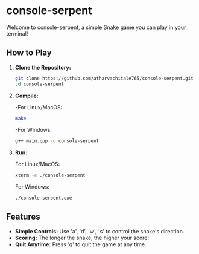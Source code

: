 # console-serpent
Welcome to console-serpent, a simple Snake game you can play in your terminal!


## How to Play

1. **Clone the Repository:**
   ```bash
   git clone https://github.com/atharvachitale765/console-serpent.git
   cd console-serpent
   ```
   
2. **Compile:**

   -For Linux/MacOS:
   ```bash
   make
   ```
   -For Windows:
   ```bash
   g++ main.cpp -o console-serpent
   ```

3. **Run:**

   For Linux/MacOS:
   ```bash
   xterm -e ./console-serpent
   ```
   For Windows:
   ```bash
   ./console-serpent.exe
   ```


## Features

- **Simple Controls:** Use 'a', 'd', 'w', 's' to control the snake's direction.
- **Scoring:** The longer the snake, the higher your score!
- **Quit Anytime:** Press 'q' to quit the game at any time.

     

